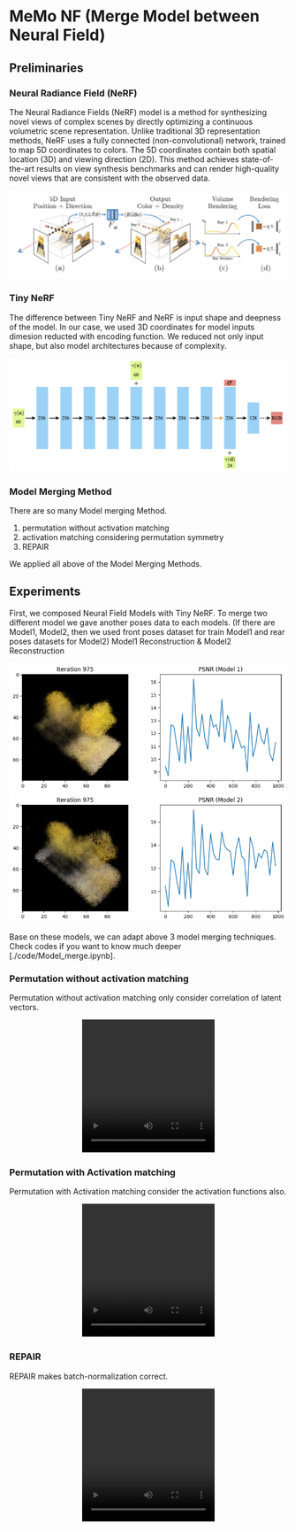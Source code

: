 # MeMo NF (Merge Model between Neural Field)

## Preliminaries
### Neural Radiance Field (NeRF)
The Neural Radiance Fields (NeRF) model is a method for synthesizing novel views of complex scenes by directly optimizing a continuous volumetric scene representation. Unlike traditional 3D representation methods, NeRF uses a fully connected (non-convolutional) network, trained to map 5D coordinates to colors. The 5D coordinates contain both spatial location (3D) and viewing direction (2D). This method achieves state-of-the-art results on view synthesis benchmarks and can render high-quality novel views that are consistent with the observed data.

<p align="center">
 <img src = "./image/nerf.png">
</p>

### Tiny NeRF
The difference between Tiny NeRF and NeRF is input shape and deepness of the model. In our case, we used 3D coordinates for model inputs dimesion reducted with encoding function. 
We reduced not only input shape, but also model architectures because of complexity. 

<p align="center">
 <img src = "./image/tinynerf_architecture.png">
</p>

### Model Merging Method
There are so many Model merging Method.
 1. permutation without activation matching
 2. activation matching considering permutation symmetry 
 3. REPAIR

We applied all above of the Model Merging Methods.

## Experiments
First, we composed Neural Field Models with Tiny NeRF. 
To merge two different model we gave another poses data to each models.
(If there are Model1, Model2, then we used front poses dataset for train Model1 and rear poses datasets for Model2)
Model1 Reconstruction & Model2 Reconstruction

<p align="center">
 <img src = "./image/model1and2.png">
 <img src = "./image/model1and2_2.png">
</p>

Base on these models, we can adapt above 3 model merging techniques.
Check codes if you want to know much deeper [./code/Model_merge.ipynb].

### Permutation without activation matching
Permutation without activation matching only consider correlation of latent vectors.

<p align="center">
 <video src="./image/merge2" width="240" height="240" controls></video>
</p>

### Permutation with Activation matching
Permutation with Activation matching consider the activation functions also.

<p align="center">
 <video src="./image/merge1" width="240" height="240" controls></video>
</p>

### REPAIR
REPAIR makes batch-normalization correct.

<p align="center">
 <video src="./image/merge3" width="240" height="240" controls></video>
</p>
